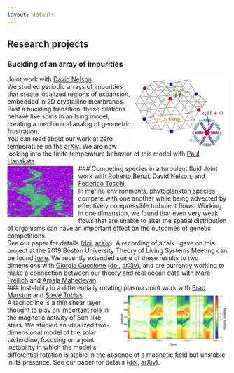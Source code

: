 ```yaml
---
layout: default
---
```

## Research projects
### Buckling of an array of impurities
<img src="./assets/img/fig1.jpg" alt="Zigzag pattern impurity buckling" align="right"  width="220"/>
Joint work with <a href="https://www.physics.harvard.edu/people/facpages/nelson" target="_blank">David Nelson</a>.<br>We studied periodic arrays of impurities that create localized regions of expansion, embedded in 2D crystalline membranes. Past a buckling transition, these dilations behave like spins in an Ising model, creating a mechanical analog of geometric frustration.<br>
You can read about our work at zero temperature on the <a href="https://arxiv.org/abs/2002.12302" target="_blank"><u>arXiv</u></a>. We are now looking into the finite temperature behavior of this model with <a href="https://phanakata.github.io/" target="_blank">Paul Hanakata</a>.  
<br/>
### Competing species in a turbulent fluid
<img src="./assets/img/turbulence.png" alt="Two species competiting in a turbulent fluid" style="float:left;margin: 3px 12px 3px 0px"  width="150"/>
Joint work with <a href="https://scholar.google.com/citations?user=QJeFmVEAAAAJ&hl=en" target="_blank">Roberto Benzi</a>, <a href="https://www.physics.harvard.edu/people/facpages/nelson" target="_blank">David Nelson</a>, and <a href="http://toschi.phys.tue.nl/wordpress/" target="_blank">Federico Toschi</a>.<br>
In marine environments, phytoplankton species compete with one another while being advected by effectively compressible turbulent flows. Working in one dimension, we found that even very weak flows that are unable to alter the spatial distribution of organisms can have an important effect on the outcomes of genetic competitions. <br>
See our paper for details (<a href="https://doi.org/10.1073/pnas.1812829116" target="_blank"><u>doi</u></a>, <a href="https://arxiv.org/abs/1808.07128" target="_blank"><u>arXiv</u></a>). A recording of a talk I gave on this project at the 2019 Boston University Theory of Living Systems Meeting can be found <a href="http://physics.bu.edu/theory-living-systems/meetings/2019.html" target="_blank"><u>here</u></a>. We recently extended some of these results to two dimensions with <a href="https://scholar.google.it/citations?user=Gh8Jv_MAAAAJ&hl=it" target="_blank">Giorgia Guccione</a> (<a href="https://doi.org/10.1103/PhysRevE.100.062105" target="_blank"><u>doi</u></a>, <a href="https://arxiv.org/abs/1907.09377" target="_blank"><u>arXiv</u></a>), and are currently working to make a connection between our theory and real ocean data with <a href="https://mara-freilich.github.io/" target="_blank">Mara Freilich</a> and <a href="https://mahadevan.whoi.edu/" target="_blank">Amala Mahedevan</a>.  
<br/>
### Instability in a differentially rotating plasma 
<img src="./assets/img/tachocline.jpeg" alt="Vorticity timeline showing the joint instability" style="float:right;margin: 3px 0px 0px 0px"  width="250"/>
Joint work with <a href="https://www.brown.edu/Research/bradmarston/Professor_Marston/Welcome.html" target="_blank">Brad Marston</a> and <a href="http://www1.maths.leeds.ac.uk/~smt/" target="_blank">Steve Tobias</a>.<br>A tachocline is a thin shear layer thought to play an important role in the magnetic activity of Sun-like stars. We studied an idealized two-dimensional model of the solar tachocline, focusing on a joint instability in which the model's differential rotation is stable in the absence of a magnetic field but unstable in its presence. 
See our paper for details (<a href="https://doi.org/10.1017/S0022377819000060" target="_blank"><u>doi</u></a>, <a href="https://arxiv.org/abs/1809.00921" target="_blank"><u>arXiv</u></a>).
